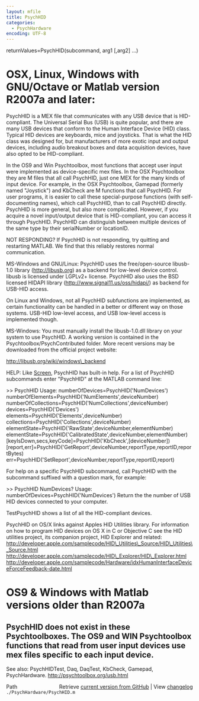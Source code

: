 ```yaml
---
layout: mfile
title: PsychHID
categories:
  - PsychHardware
encoding: UTF-8
---
```



returnValues=PsychHID(subcommand, arg1 [,arg2] ...)

# OSX, Linux, Windows with GNU/Octave or Matlab version R2007a and later:

PsychHID is a MEX file that communicates with any USB device that
is HID-compliant. The Universal Serial Bus (USB) is quite popular, and
there are many USB devices that conform to the Human Interface Device
(HID) class.  Typical HID devices are keyboards, mice and joysticks. That
is what the HID class was designed for, but manufacturers of more exotic
input and output devices, including audio breakout boxes and data
acquisition devices, have also opted to be HID-compliant.

In the OS9 and Win Psychtoolbox, most functions that accept user input
were implemented as device-specific mex files. In the OSX Psychtoolbox
they are M files that all call PsychHID, just one MEX for the many kinds
of input device.  For example, in the OSX Psychtoolbox, Gamepad (formerly
named "Joystick") and KbCheck are M functions that call PsychHID.  For
user programs, it is easier to call these special-purpose functions (with
self-documenting names), which call PsychHID, than to call PsychHID
directly. PsychHID is more general, but also more complicated. However,
if you acquire a novel input/output device that is HID-compliant, you can
access it through PsychHID. PsychHID can distinguish between multiple
devices of the same type by their serialNumber or locationID.

NOT RESPONDING? If PsychHID is not responding, try quitting and
restarting MATLAB. We find that this reliably restores normal
communication.

MS-Windows and GNU/Linux: PsychHID uses the free/open-source libusb-1.0
library (http://libusb.org) as a backend for low-level device control.
libusb is licensed under LGPLv2+ license. PsychHID also uses the BSD
licensed HIDAPI library (http://www.signal11.us/oss/hidapi/) as backend
for USB-HID access.

On Linux and Windows, not all PsychHID subfunctions are implemented, as
certain functionality can be handled in a better or different way on
those systems. USB-HID low-level access, and USB low-level access is
implemented though.

MS-Windows: You must manually install the libusb-1.0.dll library on your
system to use PsychHID. A working version is contained in the
Psychtoolbox/PsychContributed folder. More recent versions may be
downloaded from the official project website:

http://libusb.org/wiki/windows\_backend

HELP: Like [Screen](/docs/Screen), PsychHID has built-in help. For a list of PsychHID
subcommands enter "PsychHID" at the MATLAB command line:

\>> PsychHID
Usage:
numberOfDevices=PsychHID('NumDevices')
numberOfElements=PsychHID('NumElements',deviceNumber)
numberOfCollections=PsychHID('NumCollections',deviceNumber)
devices=PsychHID('Devices')
elements=PsychHID('Elements',deviceNumber)
collections=PsychHID('Collections',deviceNumber)
elementState=PsychHID('RawState',deviceNumber,elementNumber)
elementState=PsychHID('CalibratedState',deviceNumber,elementNumber)
[keyIsDown,secs,keyCode]=PsychHID('KbCheck',[deviceNumber])
[report,err]=PsychHID('GetReport',deviceNumber,reportType,reportID,reportBytes)
err=PsychHID('SetReport',deviceNumber,reportType,reportID,report)

For help on a specific PsychHID subcommand, call PsychHID with the
subcommand suffixed with a question mark, for example:

  \>> PsychHID NumDevices?
  Usage:
  numberOfDevices=PsychHID('NumDevices')
  Return the the number of USB HID devices connected to your computer.

TestPsychHID shows a list of all the HID-compliant devices.

PsychHID on OS/X links against Apples HID Utilities library.  For information on
how to program HID devices on OS X in C or Objective C see the HID
utilities project, its companion project, HID Explorer and related:
http://developer.apple.com/samplecode/HID\_Utilities\_Source/HID\_Utilities\_Source.html
http://developer.apple.com/samplecode/HID\_Explorer/HID\_Explorer.html
http://developer.apple.com/samplecode/Hardware/idxHumanInterfaceDeviceForceFeedback-date.html

# OS9 & Windows with Matlab versions older than R2007a

PsychHID does not exist in these Psychtoolboxes.  The OS9 and
WIN Psychtoolbox functions that read from user input devices use mex
files specific to each input device.
----

See also: PsychHIDTest, Daq, DaqTest, KbCheck, Gamepad, PsychHardware.
<http://psychtoolbox.org/usb.html>


<div class="code_header" style="text-align:right;">
  <span style="float:left;">Path&nbsp;&nbsp;</span> <span class="counter">Retrieve <a href=
  "https://raw.github.com/Psychtoolbox-3/Psychtoolbox-3/beta/./PsychHardware/PsychHID.m">current version from GitHub</a> | View <a href=
  "https://github.com/Psychtoolbox-3/Psychtoolbox-3/commits/beta/./PsychHardware/PsychHID.m">changelog</a></span>
</div>
<div class="code">
  <code>./PsychHardware/PsychHID.m</code>
</div>
